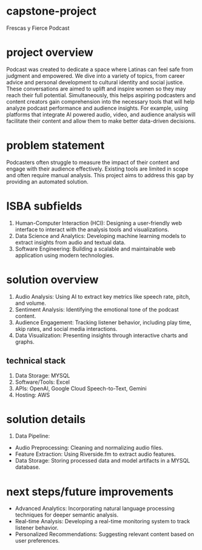 # capstone-project
Frescas y Fierce Podcast
# project overview
Podcast was created to dedicate a space where Latinas can feel safe from judgment and empowered. We dive into a variety of topics, from career advice and personal development to cultural identity and social justice. These conversations are aimed to uplift and inspire women so they may reach their full potential.
Simultaneously, this helps aspiring podcasters and content creators gain comprehension into the necessary tools that will help analyze podcast performance and audience insights. For example, using platforms that integrate AI powered audio, video, and audience analysis will facilitate their content and allow them to make better data-driven decisions.
# problem statement
Podcasters often struggle to measure the impact of their content and engage with their audience effectively. Existing tools are limited in scope and often require manual analysis. This project aims to address this gap by providing an automated solution.
# ISBA subfields
1. Human-Computer Interaction (HCI): Designing a user-friendly web interface to interact with the analysis tools and visualizations.
2. Data Science and Analytics: Developing machine learning models to extract insights from audio and textual data.
3. Software Engineering: Building a scalable and maintainable web application using modern technologies.
# solution overview
1. Audio Analysis: Using AI to extract key metrics like speech rate, pitch, and volume.
2. Sentiment Analysis: Identifying the emotional tone of the podcast content.
3. Audience Engagement: Tracking listener behavior, including play time, skip rates, and social media interactions.
4. Data Visualization: Presenting insights through interactive charts and graphs.
## technical stack
1. Data Storage: MYSQL
2. Software/Tools: Excel
3. APIs: OpenAI, Google Cloud Speech-to-Text, Gemini
4. Hosting: AWS
# solution details
1. Data Pipeline:
- Audio Preprocessing: Cleaning and normalizing audio files.
- Feature Extraction: Using Riverside.fm to extract audio features.
- Data Storage: Storing processed data and model artifacts in a MYSQL database.
# next steps/future improvements
- Advanced Analytics: Incorporating natural language processing techniques for deeper semantic analysis.
- Real-time Analysis: Developing a real-time monitoring system to track listener behavior.
- Personalized Recommendations: Suggesting relevant content based on user preferences.

